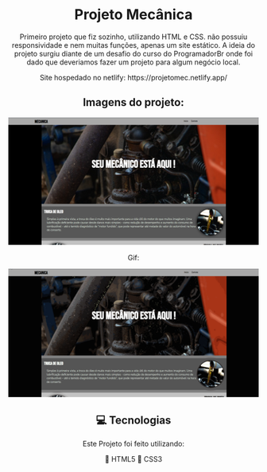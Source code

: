 <h1 align="center">
    Projeto Mecânica
</h1>
<p align="center">
            Primeiro projeto que fiz sozinho, utilizando HTML e CSS. não possuiu responsividade e nem muitas funções, apenas um site estático. A ideia do projeto surgiu diante de um desafio do curso do ProgramadorBr onde foi dado que deveriamos fazer um projeto para algum negócio local.
</p>
<p align="center">
Site hospedado no netlify:
https://projetomec.netlify.app/
</p>

<h2 align="center">
Imagens do projeto:
</h2>
<div align="center">
    <img src="./github/telamec.png" width="600" alt="TelaToDo">
    <p align="center">
        Gif:
    </p>
    <img src="./github/gifsite.gif" width="600" alt="GifTelaToDo">
 </div>

<div align="center" style="margin-top: 1rem">

 ## 💻 Tecnologias

 Este Projeto foi feito utilizando:


🚀 HTML5    🚀 CSS3
 </div>